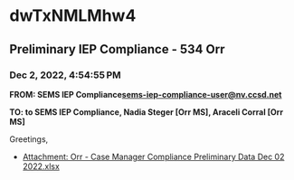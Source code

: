 # dwTxNMLMhw4
## Preliminary IEP Compliance - 534 Orr
### Dec 2, 2022, 4:54:55 PM
**FROM: SEMS IEP Compliance<sems-iep-compliance-user@nv.ccsd.net>**

**TO: to SEMS IEP Compliance, Nadia Steger [Orr MS], Araceli Corral [Orr MS]**


Greetings, 





* [Attachment: Orr - Case Manager Compliance Preliminary Data Dec 02 2022.xlsx](dwTxNMLMhw4-attachment-1.xlsx)
